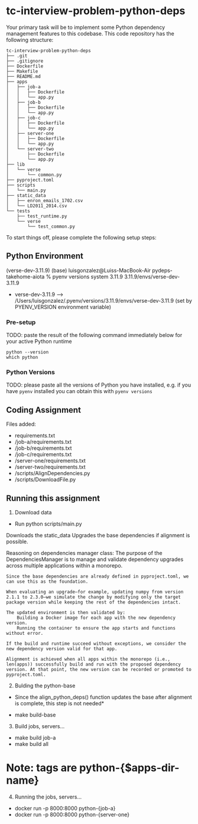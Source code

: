 # tc-interview-problem-python-deps

Your primary task will be to implement some Python dependency management features to this codebase. This code
repository has the following structure:

```
tc-interview-problem-python-deps
├── .git
├── .gitignore
├── Dockerfile
├── Makefile
├── README.md
├── apps
│   ├── job-a
│   │   ├── Dockerfile
│   │   └── app.py
│   ├── job-b
│   │   ├── Dockerfile
│   │   └── app.py
│   ├── job-c
│   │   ├── Dockerfile
│   │   └── app.py
│   ├── server-one
│   │   ├── Dockerfile
│   │   └── app.py
│   └── server-two
│       ├── Dockerfile
│       └── app.py
├── lib
│   └── verse
│       └── common.py
├── pyproject.toml
├── scripts
│   └── main.py
├── static_data
│   ├── enron_emails_1702.csv
│   └── LD2011_2014.csv
└── tests
    ├── test_runtime.py
    └── verse
        └── test_common.py
```

To start things off, please complete the following setup steps:


## Python Environment


(verse-dev-3.11.9) (base) luisgonzalez@Luiss-MacBook-Air pydeps-takehome-aiota % pyenv versions
  system
  3.11.9
  3.11.9/envs/verse-dev-3.11.9
* verse-dev-3.11.9 --> /Users/luisgonzalez/.pyenv/versions/3.11.9/envs/verse-dev-3.11.9 (set by PYENV_VERSION environment variable)


### Pre-setup

TODO: paste the result of the following command immediately below for your active Python runtime
```
python --version
which python
```

### Python Versions

TODO: please paste all the versions of Python you have installed, e.g. if you have `pyenv` installed you can obtain
this with `pyenv versions`


## Coding Assignment

Files added:
  
  - requirements.txt
  - /job-a/requirements.txt
  - /job-b/requirements.txt
  - /job-c/requirements.txt
  - /server-one/requirements.txt
  - /server-two/requirements.txt
  - /scripts/AlignDependencies.py
  - /scripts/DownloadFile.py


## Running this assignment

1. Download data
  - Run python scripts/main.py

  Downloads the static_data
  Upgrades the base dependencies if alignment is possible.


  Reasoning on dependencies manager class:
    The purpose of the DependenciesManager is to manage and validate dependency upgrades across multiple applications within a monorepo.
    
    Since the base dependencies are already defined in pyproject.toml, we can use this as the foundation.
    
    When evaluating an upgrade—for example, updating numpy from version 2.1.1 to 2.3.0—we simulate the change by modifying only the target package version while keeping the rest of the dependencies intact.
    
    The updated environment is then validated by:
	  	Building a Docker image for each app with the new dependency version.
	  	Running the container to ensure the app starts and functions without error.
	  
    If the build and runtime succeed without exceptions, we consider the new dependency version valid for that app.
    
    Alignment is achieved when all apps within the monorepo (i.e., len(apps)) successfully build and run with the proposed dependency version. At that point, the new version can be recorded or promoted to pyproject.toml.
    

2. Bulding the python-base
  * Since the align_python_deps() function updates the base after alignment is complete, this step is not needed*
  - make build-base

3. Build jobs, servers...
  - make build job-a
  - make build all

# Note: tags are python-{$apps-dir-name}
4. Running the jobs, servers...
  - docker run -p 8000:8000 python-{job-a}
  - docker run -p 8000:8000 python-{server-one} 


